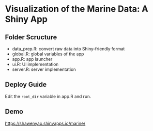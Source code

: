 # Visualization of the Marine Data: A Shiny App

## Folder Scructure
* data_prep.R: convert raw data into Shiny-friendly format
* global.R: global variables of the app
* app.R: app launcher
* ui.R: UI implementation
* server.R: server implementation

## Deploy Guide
Edit the `root_dir` variable in app.R and run.

## Demo
https://shawenyao.shinyapps.io/marine/
